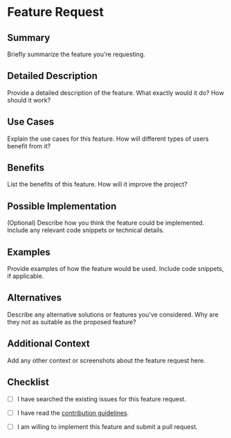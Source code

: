 # Feature Request

## Summary

Briefly summarize the feature you're requesting.

## Detailed Description

Provide a detailed description of the feature. What exactly would it do? How should it work?

## Use Cases

Explain the use cases for this feature. How will different types of users benefit from it?

## Benefits

List the benefits of this feature. How will it improve the project?

## Possible Implementation

(Optional) Describe how you think the feature could be implemented. Include any relevant code snippets or technical
details.

## Examples

Provide examples of how the feature would be used. Include code snippets, if applicable.

## Alternatives

Describe any alternative solutions or features you've considered. Why are they not as suitable as the proposed feature?

## Additional Context

Add any other context or screenshots about the feature request here.

## Checklist

- [ ] I have searched the existing issues for this feature request.
- [ ] I have read the [contribution guidelines](../../CONTRIBUTING.md).
- [ ] I am willing to implement this feature and submit a pull request.

